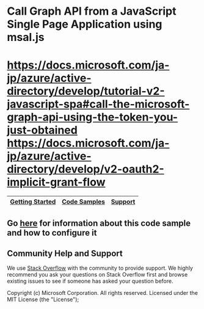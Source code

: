 # Call Graph API from a JavaScript Single Page Application using msal.js
https://docs.microsoft.com/ja-jp/azure/active-directory/develop/tutorial-v2-javascript-spa#call-the-microsoft-graph-api-using-the-token-you-just-obtained
https://docs.microsoft.com/ja-jp/azure/active-directory/develop/v2-oauth2-implicit-grant-flow
==============================================================

| [Getting Started](https://aka.ms/aadv2)| [Code Samples](https://github.com/azure-samples/) | [Support](https://docs.microsoft.com/azure/active-directory/develop/active-directory-develop-help-support)
| --- | --- | --- |

## Go [here](https://docs.microsoft.com/azure/active-directory/develop/guidedsetups/active-directory-javascriptspa) for information about this code sample and how to configure it

## Community Help and Support

We use [Stack Overflow](http://stackoverflow.com/questions/tagged/azure-active-directory) with the community to provide support. We highly recommend you ask your questions on Stack Overflow first and browse existing issues to see if someone has asked your question before.

Copyright (c) Microsoft Corporation.  All rights reserved. Licensed under the MIT License (the "License");
